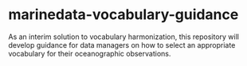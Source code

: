 # marinedata-vocabulary-guidance
As an interim solution to vocabulary harmonization, this repository will develop guidance for data managers on how to select an appropriate vocabulary for their oceanographic observations.
